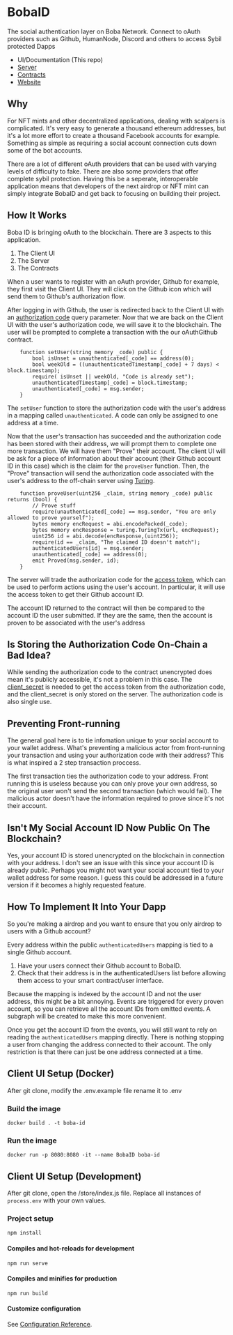 # BobaID
The social authentication layer on Boba Network. Connect to oAuth providers such as Github, HumanNode, Discord and others to access Sybil protected Dapps

* UI/Documentation (This repo)
* [Server](https://github.com/Fluffy9/BobaID-Server)
* [Contracts](https://github.com/Fluffy9/BobaID-Contracts)
* [Website](https://fluffy9.github.io/BobaID/#/)


## Why
For NFT mints and other decentralized applications, dealing with scalpers is complicated. It's very easy to generate a thousand ethereum addresses, but it's a lot more effort to create a thousand Facebook accounts for example. Something as simple as requiring a social account connection cuts down some of the bot accounts. 

There are a lot of different oAuth providers that can be used with varying levels of difficulty to fake. There are also some providers that offer complete sybil protection. Having this be a seperate, interoperable application means that developers of the next airdrop or NFT mint can simply integrate BobaID and get back to focusing on building their project. 

## How It Works
Boba ID is bringing oAuth to the blockchain.
There are 3 aspects to this application. 
1. The Client UI
2. The Server
3. The Contracts

When a user wants to register with an oAuth provider, Github for example, they first visit the Client UI. They will click on the Github icon which will send them to Github's authorization flow. 

After logging in with Github, the user is redirected back to the Client UI with an [authorization code](https://www.oauth.com/oauth2-servers/server-side-apps/authorization-code/#:~:text=The%20authorization%20code%20is%20a,approve%20or%20deny%20the%20request.) query parameter. Now that we are back on the Client UI with the user's authorization code, we will save it to the blockchain. The user will be prompted to complete a transaction with the our oAuthGithub contract.

```
    function setUser(string memory _code) public {
        bool isUnset = unauthenticated[_code] == address(0);
        bool weekOld = ((unauthenticatedTimestamp[_code] + 7 days) < block.timestamp);
        require( isUnset || weekOld, "Code is already set");
        unauthenticatedTimestamp[_code] = block.timestamp;
        unauthenticated[_code] = msg.sender;
    }
```

The `setUser` function to store the authorization code with the user's address in a mapping called `unauthenticated`. A code can only be assigned to one address at a time.

Now that the user's transaction has succeeded and the authorization code has been stored with their address, we will prompt them to complete one more transaction. We will have them "Prove" their account. The client UI will be ask for a piece of information about their account (their Github account ID in this case) which is the claim for the `proveUser` function. Then, the "Prove" transaction will send the authorization code associated with the user's address to the off-chain server using [Turing](https://docs.boba.network/turing). 

```
    function proveUser(uint256 _claim, string memory _code) public returns (bool) {
        // Prove stuff
        require(unauthenticated[_code] == msg.sender, "You are only allowed to prove yourself");
        bytes memory encRequest = abi.encodePacked(_code);
        bytes memory encResponse = turing.TuringTx(url, encRequest);
        uint256 id = abi.decode(encResponse,(uint256));
        require(id == _claim, "The claimed ID doesn't match");
        authenticatedUsers[id] = msg.sender;
        unauthenticated[_code] == address(0);
        emit Proved(msg.sender, id);
    }
```

The server will trade the authorization code for the [access token](https://www.oauth.com/oauth2-servers/access-tokens/), which can be used to perform actions using the user's account. In particular, it will use the access token to get their Github account ID. 

The account ID returned to the contract will then be compared to the account ID the user submitted. If they are the same, then the account is proven to be associated with the user's address

## Is Storing the Authorization Code On-Chain a Bad Idea?

While sending the authorization code to the contract unencrypted does mean it's publicly accessible, it's not a problem in this case. The [client_secret](https://www.oauth.com/oauth2-servers/client-registration/client-id-secret/) is needed to get the access token from the authorization code, and the client_secret is only stored on the server. The authorization code is also single use. 

## Preventing Front-running

The general goal here is to tie infomation unique to your social account to your wallet address. What's preventing a malicious actor from front-running your transaction and using your authorization code with their address? This is what inspired a 2 step transaction proccess. 

The first transaction ties the authorization code to your address. Front running this is useless because you can only prove your own address, so the original user won't send the second transaction (which would fail). The malicious actor doesn't have the information required to prove since it's not their account. 

## Isn't My Social Account ID Now Public On The Blockchain? 

Yes, your account ID is stored unencrypted on the blockchain in connection with your address. I don't see an issue with this since your account ID is already public. Perhaps you might not want your social account tied to your wallet address for some reason. I guess this could be addressed in a future version if it becomes a highly requested feature. 

## How To Implement It Into Your Dapp

So you're making a airdrop and you want to ensure that you only airdrop to users with a Github account?

Every address within the public `authenticatedUsers` mapping is tied to a single Github account. 
1. Have your users connect their Github account to BobaID.
2. Check that their address is in the authenticatedUsers list before allowing them access to your smart contract/user interface. 

Because the mapping is indexed by the account ID and not the user address, this might be a bit annoying. Events are triggered for every proven account, so you can retrieve all the account IDs from emitted events. A subgraph will be created to make this more convenient. 

Once you get the account ID from the events, you will still want to rely on reading the `authenticatedUsers` mapping directly. There is nothing stopping a user from changing the address connected to their account. The only restriction is that there can just be one address connected at a time.

## Client UI Setup (Docker)

After git clone, modify the .env.example file
rename it to .env

### Build the image
```
docker build . -t boba-id
```

### Run the image
```
docker run -p 8080:8080 -it --name BobaID boba-id
```

## Client UI Setup (Development)

After git clone, open the /store/index.js file. 
Replace all instances of `process.env` with your own values.

### Project setup
```
npm install
```

#### Compiles and hot-reloads for development
```
npm run serve
```

#### Compiles and minifies for production
```
npm run build
```

#### Customize configuration
See [Configuration Reference](https://cli.vuejs.org/config/).

